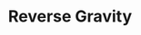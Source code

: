 ---
title: "Reverse Gravity"
permalink: /spells/reverse-gravity/
tags:
  - Spell
available_for:
  - Druid
  - Sorcerer
  - Wizard
level: "7th Level"
school: "Transmutation"
range: "100 ft"
area: "50 ft"
shape: "Cylinder"
comp:
  - V
  - S
  - M
material: "a lodestone and iron filings."
duration: "Up to 1 minute"
concentration: true
attack: "DEX Save"
description: |
  This spell reverses gravity in a 50-foot-radius, 100-foot high cylinder centered on a point within range. All creatures and objects that aren't somehow anchored to the ground in the area fall upward and reach the top of the area when you cast this spell. A creature can make a dexterity saving throw to grab onto a fixed object it can reach, thus avoiding the fall.

  If some solid object (such as a ceiling) is encountered in this fall, falling objects and creatures strike it just as they would during a normal downward fall. If an object or creature reaches the top of the area without striking anything, it remains there, oscillating slightly, for the duration.

  At the end of the duration, affected objects and creatures fall back down.
excerpt: "This spell reverses gravity in a 50-foot-radius, 100-foot high cylinder centered on a point within range."
source: "Basic Rules"
---